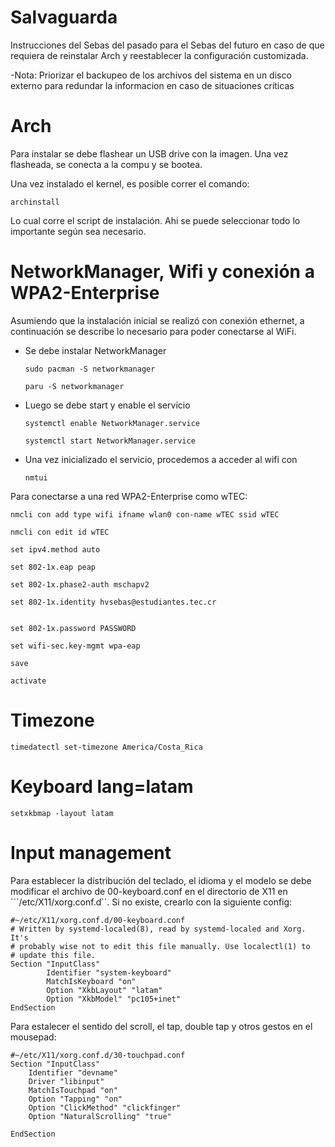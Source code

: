 # Salvaguarda
Instrucciones del Sebas del pasado para el Sebas del futuro en caso de que requiera de reinstalar Arch y reestablecer la configuración customizada.

-Nota: Priorizar el backupeo de los archivos del sistema en un disco externo para redundar la informacion en caso de situaciones críticas

# Arch
Para instalar se debe flashear un USB drive con la imagen. Una vez flasheada, se conecta a la compu y se bootea.

Una vez instalado el kernel, es posible correr el comando:

```
archinstall
```
Lo cual corre el script de instalación. Ahi se puede seleccionar todo lo importante según sea necesario. 

# NetworkManager, Wifi y conexión a WPA2-Enterprise
Asumiendo que la instalación inicial se realizó con conexión ethernet, a continuación se describe lo necesario para poder conectarse al WiFi.

- Se debe instalar NetworkManager
  ```
  sudo pacman -S networkmanager
  ```
  
  ```
  paru -S networkmanager
  ```
- Luego se debe start y enable el servicio
  ```
  systemctl enable NetworkManager.service
  ```
  ```
  systemctl start NetworkManager.service
  ```
- Una vez inicializado el servicio, procedemos a acceder al       wifi con
  ```
  nmtui
  ```
Para conectarse a una red WPA2-Enterprise como wTEC:
```
nmcli con add type wifi ifname wlan0 con-name wTEC ssid wTEC
```
```
nmcli con edit id wTEC
```

```
set ipv4.method auto
```
```
set 802-1x.eap peap
```
```
set 802-1x.phase2-auth mschapv2
```
```
set 802-1x.identity hvsebas@estudiantes.tec.cr
```
```
```
```
set 802-1x.password PASSWORD
```
```
set wifi-sec.key-mgmt wpa-eap
```
```
save
```
```
activate
```


# Timezone
```
timedatectl set-timezone America/Costa_Rica
```

# Keyboard lang=latam
```
setxkbmap -layout latam
```

# Input management
Para establecer la distribución del teclado, el idioma y el modelo se debe modificar el archivo de 00-keyboard.conf en el directorio de X11 en ```/etc/X11/xorg.conf.d``. Si no existe, crearlo con la siguiente config:

```
#~/etc/X11/xorg.conf.d/00-keyboard.conf
# Written by systemd-localed(8), read by systemd-localed and Xorg. It's
# probably wise not to edit this file manually. Use localectl(1) to
# update this file.
Section "InputClass"
        Identifier "system-keyboard"
        MatchIsKeyboard "on"
        Option "XkbLayout" "latam"
        Option "XkbModel" "pc105+inet"
EndSection

```

Para estalecer el sentido del scroll, el tap, double tap y otros gestos en el mousepad:
```
#~/etc/X11/xorg.conf.d/30-touchpad.conf
Section "InputClass"
    Identifier "devname"
    Driver "libinput"
    MatchIsTouchpad "on"
    Option "Tapping" "on"
    Option "ClickMethod" "clickfinger"
    Option "NaturalScrolling" "true"

EndSection
```



